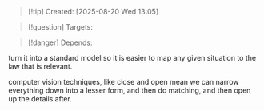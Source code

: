 
>[!tip] Created: [2025-08-20 Wed 13:05]

>[!question] Targets: 

>[!danger] Depends: 

turn it into a standard model so it is easier to map any given situation to the law that is relevant.

computer vision techniques, like close and open mean we can narrow everything down into a lesser form, and then do matching, and then open up the details after.
